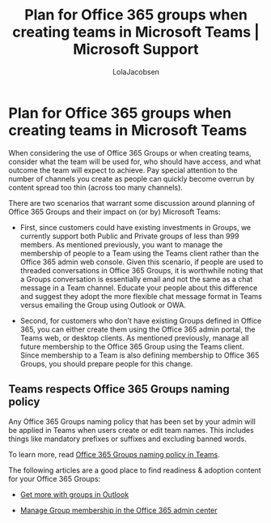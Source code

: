 ﻿---
title: Plan for Office 365 groups when creating teams in Microsoft Teams | Microsoft Support
author: LolaJacobsen
ms.author: lolaj
manager: serdars
ms.date: 09/25/2017
ms.topic: article
ms.service: msteams
description: Learn the decisions you should make when planning for Office 365 groups such as choosing Public and Private groups, using the Teams client or the Office 365 admin web console, and how to educate your Teams about using conversations.
Set_Free_Tag: Strat_MT_TeamsAdmin
---

Plan for Office 365 groups when creating teams in Microsoft Teams
==========================================================

When considering the use of Office 365 Groups or when creating teams, consider what the team will be used for, who should have access, and what outcome the team will expect to achieve. Pay special attention to the number of channels you create as people can quickly become overrun by content spread too thin (across too many channels).

There are two scenarios that warrant some discussion around planning of Office 365 Groups and their impact on (or by) Microsoft Teams:

-   First, since customers could have existing investments in Groups, we currently support both Public and Private groups of less than 999 members. As mentioned previously, you want to manage the membership of people to a Team using the Teams client rather than the Office 365 admin web console. Given this scenario, if people are used to threaded conversations in Office 365 Groups, it is worthwhile noting that a Groups conversation is essentially email and not the same as a chat message in a Team channel. Educate your people about this difference and suggest they adopt the more flexible chat message format in Teams versus emailing the Group using Outlook or OWA.

-   Second, for customers who don’t have existing Groups defined in Office 365, you can either create them using the Office 365 admin portal, the Teams web, or desktop clients. As mentioned previously, manage all future membership to the Office 365 Group using the Teams client. Since membership to a Team is also defining membership to Office 365 Groups, you should prepare people for this change.

## Teams respects Office 365 Groups naming policy
Any Office 365 Groups naming policy that has been set by your admin will be applied in Teams when users create or edit team names. This includes things like mandatory prefixes or suffixes and excluding banned words.

To learn more, read [Office 365 Groups naming policy in Teams](https://support.office.com/article/Office-365-Groups-Naming-Policy-6ceca4d3-cad1-4532-9f0f-d469dfbbb552).

The following articles are a good place to find readiness & adoption content for your Office 365 Groups:

-   [Get more with groups in Outlook](https://support.office.com/en-us/article/Get-more-with-Office-365-Groups-in-Outlook-93132800-5b11-49de-8cc2-605b6075b2b9)

<!-- -->

-   [Manage Group membership in the Office 365 admin center](https://support.office.com/en-us/article/Manage-Group-membership-in-the-Office-365-admin-center-e186d224-a324-4afa-8300-0e4fc0c3000a)
